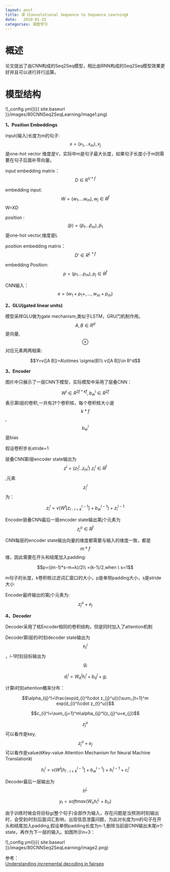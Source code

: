 ```yaml
---
layout: post
title: 读《Convolutional Sequence to Sequence Learning》
date:   2019-01-25
categories: 深度学习
---
```


# 概述

论文提出了由CNN构成的Seq2Seq模型，相比由RNN构成的Seq2Seq模型效果更好并且可以进行并行运算。

# 模型结构  

![_config.yml]({{ site.baseurl }}/images/80CNNSeq2SeqLearning/image1.png)

**1、Position Embeddings**   

input(输入)长度为m的句子:$$x=(x_{1},..x_{m}),x_{j}$$是one-hot vector 维度是V，实际中m是句子最大长度，如果句子长度小于m则需要在句子后面补零向量。     

input embedding matrix： $$D\in R^{V*f}$$    

embedding input: $$W=(w_{1}....w_{m}),w_{j}\in R^f$$  W=XD   

position :$$\hat(p)=(\hat{p}_{1}...\hat{p}_{m}),\hat{p}_{1}$$是one-hot vector,维度是L   

position embedding matrix： $$D'\in R^{L*f}$$    

embedding Position: $$p=(p_{1}....p_{m}),p_{j}\in R^f$$    

CNN输入：$$e=(w_{1}+p_{1}+,...,w_{m}+p_{m})$$   



**2、GLU(gated linear units)**  

模型采样GLU做为gate mechanism,类似于LSTM，GRU门机制作用。    
$$A,B \in R^{d}$$是向量,$$\otimes$$对应元素两两相乘:

$$Y=v([A B])=A\otimes \sigma(B)\\
v([A B])\in R^d$$  

**3、Encoder**  

图片中只展示了一层CNN下模型，实际模型中采用了层叠CNN： 

$$W^l\in R^{2f*kf},b_{w}^l \in R^{2f}$$表示第l层的卷积,一共有2f个卷积核，每个卷积核大小是$$k*f$$ , $$b_{w}^l$$是bias    

假设卷积步长stride=1

层叠CNN第l层encoder state输出为$$z^{l}=(z_{1}^l..z_{m}^l) \ z_{i}^l\in R^f$$,元素$$z_{i}^l$$为：  

$$z_{i}^l=v(W^l[z^{l-1}_{i:i+k}]+b_{w}^{l-1})+z_{i}^{l-1}$$     

Encoder层叠CNN最后一层encoder state输出第j个元素为$$z_{j}^u\in R^f$$  

CNN每层的encoder state输出向量的维度都需要与输入的维度一致，都是$$m*f$$维，因此需要在开头和结尾加入padding:

$$p=((m-1)*s-m+k)/2\\
=(k-1)/2,when \ s=1$$

m句子的长度，k卷积核过滤词汇窗口的大小，p是单侧padding大小，s是stride大小    

Encoder最终输出的第j个元素为:$$z_{j}^u+e_{j}$$


**4、Decoder**   

Decoder采用了核Encoder相同的卷积结构，但是同时加入了attention机制    

Decoder第l层的i时刻decoder state输出为$$h_{i}^l$$，i-1时刻目标输出为 $$g_{i}$$   

$$d_{i}^l=W_{d}^lh_{i}^l+b_{d}^l+g_{i}$$   

计算i时刻attention概率分布：  

$$\alpha_{ij}^l=\frac{exp(d_{i}^l\cdot z_{j}^u)}{\sum_{t=1}^m exp(d_{i}^l\cdot z_{t}^u)}$$   

$$c_{i}^l=\sum_{j=1}^m\alpha_{ij}^l(z_{j}^u+e_{j})$$   

$$z_{j}^u$$可以看作是key,$$z_{j}^u+e_{j}$$可以看作是value(《Key-value Attention Mechanism for Neural Machine Translation》)   

$$h_{i}^l=v(W^l[h^{l-1}_{i:i+k}]+b_{w}^{l-1})+h_{i}^{l-1}+c_{i}^l$$   

Decoder最后一层输出为$$h^L$$

$$y_{t}=softmax(W_{o}h_{i}^L+b_{o})$$  


由于训练时候会将目标g(整个句子)全部作为输入，存在问题是当预测i时刻输出时，会受到i时刻后面词汇影响，出现信息泄露问题，为此对长度为m的句子在开头和结尾加入padding,假设单侧padding长度为n-1,删除当前层CNN输出末尾n个state，再作为下一层的输入。如图所示n=3：  

![_config.yml]({{ site.baseurl }}/images/80CNNSeq2SeqLearning/image2.png)


参考：  
[Understanding incremental decoding in fairseq](http://www.telesens.co/2019/04/21/understanding-incremental-decoding-in-fairseq/)






